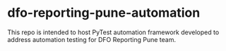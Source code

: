 # dfo-reporting-pune-automation
This repo is intended to host PyTest automation framework developed to address automation testing for DFO Reporting Pune team.
